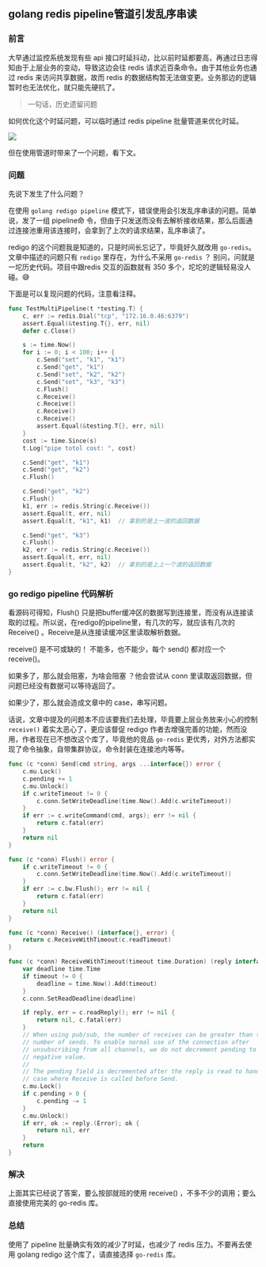 ## golang redis pipeline管道引发乱序串读

### 前言

大早通过监控系统发现有些 api 接口时延抖动，比以前时延都要高，再通过日志得知由于上层业务的变动，导致这边会往 redis 请求近百条命令。由于其他业务也通过 redis 来访问共享数据，故而 redis 的数据结构暂无法做变更。业务那边的逻辑暂时也无法优化，就只能先硬抗了。

> 一句话，历史遗留问题

如何优化这个时延问题，可以临时通过 redis pipeline 批量管道来优化时延。

![](https://gitee.com/rfyiamcool/image/raw/master/2020/Jietu20210209-115157.jpg)

但在使用管道时带来了一个问题，看下文。

### 问题

先说下发生了什么问题？ 

在使用 `golang redigo pipeline` 模式下，错误使用会引发乱序串读的问题。简单说，发了一组 pipeline命 令，但由于只发送而没有去解析接收结果，那么后面通过连接池重用该连接时，会拿到了上次的请求结果，乱序串读了。

redigo 的这个问题我是知道的，只是时间长忘记了，毕竟好久就改用 `go-redis`。文章中描述的问题只有 `redigo` 里存在，为什么不采用 `go-redis` ？ 别问，问就是一坨历史代码。项目中跟redis 交互的函数就有 350 多个，坨坨的逻辑轻易没人碰。😅  

下面是可以复现问题的代码，注意看注释。

```go
func TestMultiPipeline(t *testing.T) {
	c, err := redis.Dial("tcp", "172.16.0.46:6379")
	assert.Equal(&testing.T{}, err, nil)
	defer c.Close()

	s := time.Now()
	for i := 0; i < 100; i++ {
		c.Send("set", "k1", "k1")
		c.Send("get", "k1")
		c.Send("set", "k2", "k2")
		c.Send("set", "k3", "k3")
		c.Flush()
		c.Receive()
		c.Receive()
		c.Receive()
		c.Receive()
		assert.Equal(&testing.T{}, err, nil)
	}
	cost := time.Since(s)
	t.Log("pipe totol cost: ", cost)

	c.Send("get", "k1")
	c.Send("get", "k2")
	c.Flush()

	c.Send("get", "k2")
	c.Flush()
	k1, err := redis.String(c.Receive())
	assert.Equal(t, err, nil)
	assert.Equal(t, "k1", k1)  // 拿到的是上一波的返回数据

	c.Send("get", "k3")
	c.Flush()
	k2, err := redis.String(c.Receive())
	assert.Equal(t, err, nil)
	assert.Equal(t, "k2", k2)  // 拿到的是上上一个波的返回数据
}

```

### go redigo pipeline 代码解析

看源码可得知，Flush() 只是把buffer缓冲区的数据写到连接里，而没有从连接读取的过程。所以说，在redigo的pipeline里，有几次的写，就应该有几次的 Receive() 。Receive是从连接读缓冲区里读取解析数据。

receive() 是不可或缺的！ 不能多，也不能少，每个 send() 都对应一个 receive()。

如果多了，那么就会阻塞，为啥会阻塞 ？他会尝试从 conn 里读取返回数据，但问题已经没有数据可以等待返回了。

如果少了，那么就会造成文章中的 case，串写问题。

话说，文章中提及的问题本不应该要我们去处理，毕竟要上层业务放来小心的控制 `receive()` 着实太恶心了，更应该督促 redigo 作者去增强完善的功能，然而没用，作者现在已不想改这个库了，毕竟他的竞品 `go-redis` 更优秀，对外方法都实现了命令抽象，自带集群协议，命令封装在连接池内等等。


```go
func (c *conn) Send(cmd string, args ...interface{}) error {
	c.mu.Lock()
	c.pending += 1
	c.mu.Unlock()
	if c.writeTimeout != 0 {
		c.conn.SetWriteDeadline(time.Now().Add(c.writeTimeout))
	}
	if err := c.writeCommand(cmd, args); err != nil {
		return c.fatal(err)
	}
	return nil
}

func (c *conn) Flush() error {
	if c.writeTimeout != 0 {
		c.conn.SetWriteDeadline(time.Now().Add(c.writeTimeout))
	}
	if err := c.bw.Flush(); err != nil {
		return c.fatal(err)
	}
	return nil
}

func (c *conn) Receive() (interface{}, error) {
	return c.ReceiveWithTimeout(c.readTimeout)
}

func (c *conn) ReceiveWithTimeout(timeout time.Duration) (reply interface{}, err error) {
	var deadline time.Time
	if timeout != 0 {
		deadline = time.Now().Add(timeout)
	}
	c.conn.SetReadDeadline(deadline)

	if reply, err = c.readReply(); err != nil {
		return nil, c.fatal(err)
	}
	// When using pub/sub, the number of receives can be greater than the
	// number of sends. To enable normal use of the connection after
	// unsubscribing from all channels, we do not decrement pending to a
	// negative value.
	//
	// The pending field is decremented after the reply is read to handle the
	// case where Receive is called before Send.
	c.mu.Lock()
	if c.pending > 0 {
		c.pending -= 1
	}
	c.mu.Unlock()
	if err, ok := reply.(Error); ok {
		return nil, err
	}
	return
}
```

### 解决

上面其实已经说了答案，要么按部就班的使用 receive() ，不多不少的调用；要么直接使用完美的 go-redis 库。

### 总结

使用了 pipeline 批量确实有效的减少了时延，也减少了 redis 压力。不要再去使用 golang redigo 这个库了，请直接选择 `go-redis` 库。
